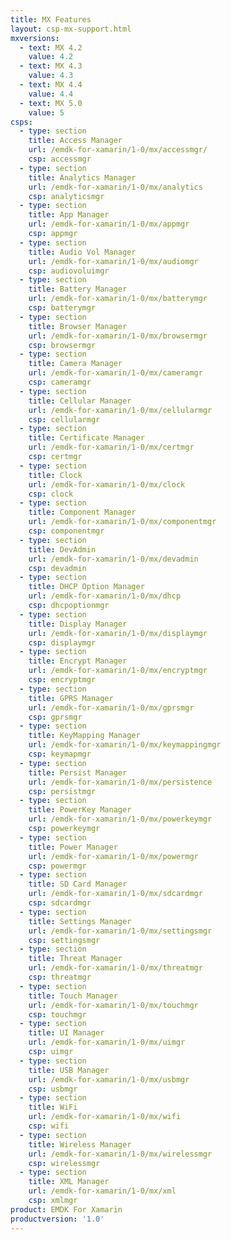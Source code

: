 ```yaml
---
title: MX Features
layout: csp-mx-support.html
mxversions:
  - text: MX 4.2
    value: 4.2
  - text: MX 4.3
    value: 4.3
  - text: MX 4.4
    value: 4.4
  - text: MX 5.0
    value: 5
csps:
  - type: section
    title: Access Manager
    url: /emdk-for-xamarin/1-0/mx/accessmgr/
    csp: accessmgr
  - type: section
    title: Analytics Manager
    url: /emdk-for-xamarin/1-0/mx/analytics
    csp: analyticsmgr
  - type: section
    title: App Manager
    url: /emdk-for-xamarin/1-0/mx/appmgr
    csp: appmgr
  - type: section
    title: Audio Vol Manager
    url: /emdk-for-xamarin/1-0/mx/audiomgr
    csp: audiovoluimgr
  - type: section
    title: Battery Manager
    url: /emdk-for-xamarin/1-0/mx/batterymgr
    csp: batterymgr
  - type: section
    title: Browser Manager
    url: /emdk-for-xamarin/1-0/mx/browsermgr
    csp: browsermgr
  - type: section
    title: Camera Manager
    url: /emdk-for-xamarin/1-0/mx/cameramgr
    csp: cameramgr
  - type: section
    title: Cellular Manager
    url: /emdk-for-xamarin/1-0/mx/cellularmgr
    csp: cellularmgr
  - type: section
    title: Certificate Manager
    url: /emdk-for-xamarin/1-0/mx/certmgr
    csp: certmgr
  - type: section
    title: Clock
    url: /emdk-for-xamarin/1-0/mx/clock
    csp: clock
  - type: section
    title: Component Manager
    url: /emdk-for-xamarin/1-0/mx/componentmgr
    csp: componentmgr
  - type: section
    title: DevAdmin
    url: /emdk-for-xamarin/1-0/mx/devadmin
    csp: devadmin
  - type: section
    title: DHCP Option Manager
    url: /emdk-for-xamarin/1-0/mx/dhcp
    csp: dhcpoptionmgr
  - type: section
    title: Display Manager
    url: /emdk-for-xamarin/1-0/mx/displaymgr
    csp: displaymgr
  - type: section
    title: Encrypt Manager
    url: /emdk-for-xamarin/1-0/mx/encryptmgr
    csp: encryptmgr
  - type: section
    title: GPRS Manager
    url: /emdk-for-xamarin/1-0/mx/gprsmgr
    csp: gprsmgr
  - type: section
    title: KeyMapping Manager
    url: /emdk-for-xamarin/1-0/mx/keymappingmgr
    csp: keymapmgr
  - type: section
    title: Persist Manager
    url: /emdk-for-xamarin/1-0/mx/persistence
    csp: persistmgr
  - type: section
    title: PowerKey Manager
    url: /emdk-for-xamarin/1-0/mx/powerkeymgr
    csp: powerkeymgr
  - type: section
    title: Power Manager
    url: /emdk-for-xamarin/1-0/mx/powermgr
    csp: powermgr
  - type: section
    title: SD Card Manager
    url: /emdk-for-xamarin/1-0/mx/sdcardmgr
    csp: sdcardmgr
  - type: section
    title: Settings Manager
    url: /emdk-for-xamarin/1-0/mx/settingsmgr
    csp: settingsmgr
  - type: section
    title: Threat Manager
    url: /emdk-for-xamarin/1-0/mx/threatmgr
    csp: threatmgr
  - type: section
    title: Touch Manager
    url: /emdk-for-xamarin/1-0/mx/touchmgr
    csp: touchmgr
  - type: section
    title: UI Manager
    url: /emdk-for-xamarin/1-0/mx/uimgr
    csp: uimgr
  - type: section
    title: USB Manager
    url: /emdk-for-xamarin/1-0/mx/usbmgr
    csp: usbmgr
  - type: section
    title: WiFi
    url: /emdk-for-xamarin/1-0/mx/wifi
    csp: wifi
  - type: section
    title: Wireless Manager
    url: /emdk-for-xamarin/1-0/mx/wirelessmgr
    csp: wirelessmgr
  - type: section
    title: XML Manager
    url: /emdk-for-xamarin/1-0/mx/xml
    csp: xmlmgr
product: EMDK For Xamarin
productversion: '1.0'
---
```

 












